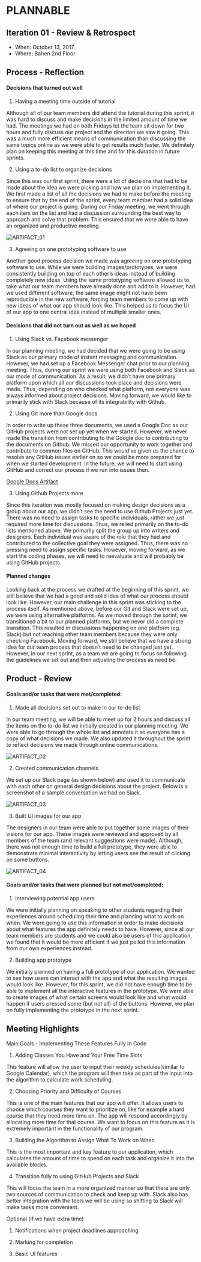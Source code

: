 # PLANNABLE

## Iteration 01 - Review & Retrospect

 * When: October 13, 2017
 * Where: Bahen 2nd Floor

## Process - Reflection

#### Decisions that turned out well

1) Having a meeting time outside of tutorial

Although all of our team members did attend the tutorial during this sprint, it was hard to discuss and make decisions in the limited amount of time we had. The meetings we had on both Fridays let the team sit down for two hours and fully discuss our project and the direction we saw it going. This was a much more efficient means of communication than discussing the same topics online as we were able to get results much faster. We definitely plan on keeping this meeting at this time and for this duration in future sprints. 

2) Using a to-do list to organize decisions

Since this was our first sprint, there were a lot of decisions that had to be made about the idea we were picking and how we plan on implementing it. We first made a list of all the decisions we had to make before the meeting to ensure that by the end of the sprint, every team member had a solid idea of where our project is going. During our Friday meeting, we went through each item on the list and had a discussion surrounding the best way to approach and solve that problem. This ensured that we were able to have an organized and productive meeting.

![ARTIFACT_01](/deliverables/images/deliverable_1/ARTIFACT_01.png)

3) Agreeing on one prototyping software to use

Another good process decision we made was agreeing on one prototyping software to use. While we were building images/prototypes, we were consistently building on top of each other’s ideas instead of building completely new ideas. Using the same prototyping software allowed us to take what our team members have already done and add to it. However, had we used different software, the same image might not have been reproducible in the new software, forcing team members to come up with new ideas of what our app should look like. This helped us to focus the UI of our app to one central idea instead of multiple smaller ones. 

#### Decisions that did not turn out as well as we hoped

1) Using Slack vs. Facebook messenger

In our planning meeting, we had decided that we were going to be using Slack as our primary mode of instant messaging and communication. However, we had set up a Facebook Messenger chat prior to our planning meeting. Thus, during our sprint we were using both Facebook and Slack as our mode of communication. As a result, we didn’t have one primary platform upon which all our discussions took place and decisions were made. Thus, depending on who checked what platform, not everyone was always informed about project decisions. Moving forward, we would like to primarily stick with Slack because of its integrability with Github. 

2) Using Git more than Google docs

In order to write up these three documents, we used a Google Doc as our GitHub projects were not set up yet when we started. However, we never made the transition from contributing to the Google doc to contributing to the documents on Github. We missed our opportunity to work together and contribute to common files on GitHub. This would’ve given us the chance to resolve any GitHub issues earlier on so we could be more prepared for when we started development. In the future, we will need to start using GitHub and correct our process if we run into issues then.

[Google Docs Artifact](https://docs.google.com/document/d/1pjdjkPNO79kIQ_IS5d2TcLfNzhkIRoSBmTAmVN4HzBE/edit)

3) Using Github Projects more

Since this iteration was mostly focused on making design decisions as a group about our app, we didn’t see the need to use Github Projects just yet. There was no need to assign tasks to specific individuals, rather we just required more time for discussions. Thus, we relied primarily on the to-do lists mentioned above. We primarily split the group up into writers and designers. Each individual was aware of the role that they had and contributed to the collective goal they were assigned. Thus, there was no pressing need to assign specific tasks. However, moving forward, as we start the coding phases, we will need to reevaluate and will probably be using GitHub projects. 

#### Planned changes

Looking back at the process we drafted at the beginning of this sprint, we still believe that we had a good and solid idea of what our process should look like. However, our main challenge in this sprint was sticking to the process itself. As mentioned above, before our Git and Slack were set up, we were using alternative platforms. As we moved through the sprint, we transitioned a bit to our planned platforms, but we never did a complete transition. This resulted in discussions happening on one platform (eg. Slack) but not reaching other team members because they were only checking Facebook. Moving forward, we still believe that we have a strong idea for our team process that doesn’t need to be changed just yet. However, in our next sprint, as a team we are going to focus on following the guidelines we set out and then adjusting the process as need be.

## Product - Review

#### Goals and/or tasks that were met/completed:

1) Made all decisions set out to make in our to-do list

In our team meeting, we will be able to meet up for 2 hours and discuss all the items on the to-do list we initially created in our planning meeting. We were able to go through the whole list and annotate it so everyone has a copy of what decisions we made. We also updated it throughout the sprint to reflect decisions we made through online communications. 

![ARTIFACT_02](/deliverables/images/deliverable_1/ARTIFACT_02.png)

2) Created communication channels

We set up our Slack page (as shown below) and used it to communicate with each other on general design decisions about the project. Below is a screenshot of a sample conversation we had on Slack. 

![ARTIFACT_03](/deliverables/images/deliverable_1/ARTIFACT_03.png)

3) Built UI images for our app

The designers in our team were able to put together some images of their visions for our app. These images were reviewed and approved by all members of the team (and relevant suggestions were made). Although, there was not enough time to build a full prototype, they were able to demonstrate minimal interactivity by letting users see the result of clicking on some buttons.

![ARTIFACT_04](/deliverables/images/deliverable_1/ARTIFACT_04.png)

#### Goals and/or tasks that were planned but not met/completed:

1) Interviewing potential app users

We were initially planning on speaking to other students regarding their experiences around scheduling their time and planning what to work on when. We were going to use this information in order to make decisions about what features the app definitely needs to have. However, since all our team members are students and we could also be users of this application, we found that it would be more efficient if we just polled this information from our own experiences instead.

2) Building app prototype

We initially planned on having a full prototype of our application. We wanted to see how users can interact with the app and what the resulting images would look like. However, for this sprint, we did not have enough time to be able to implement all the interactive features in the prototype. We were able to create images of what certain screens would look like and what would happen if users pressed some (but not all) of the buttons. However, we plan on fully implementing the prototype in the next sprint. 

## Meeting Highlights

Main Goals - Implementing These Features Fully In Code

1) Adding Classes You Have and Your Free Time Slots

This feature will allow the user to input their weekly schedules(similar to Google Calendar), which the program will then take as part of the input into the algorithm to calculate work scheduling.

2) Choosing Priority and Difficulty of Courses

This is one of the main features that our app will offer. It allows users to choose which courses they want to prioritize on, like for example a hard course that they need more time on. The app will respond accordingly by allocating more time for that course. We want to focus on this feature as it is extremely important in the functionality of our program.

3) Building the Algorithm to Assign What To Work on When

This is the most important and key feature to our application, which calculates the amount of time to spend on each task and organize it into the available blocks.

4) Transition fully to using GitHub Projects and Slack

This will focus the team in a more organized manner so that there are only two sources of communication to check and keep up with.  Slack also has better integration with the tools we will be using so shifting to Slack will make tasks more convenient.

Optional (if we have extra time)

1) Notifications when project deadlines approaching

2) Marking for completion

3) Basic UI features


